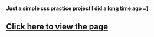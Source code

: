 #### Just a simple css practice project I did a long time ago =)

<a href="https://htmlpreview.github.io/?https://github.com/DenisEps/accountingSoftware_LandingPage.github.io/blob/master/index.html"><h2>Click here to view the page</h2></a>
